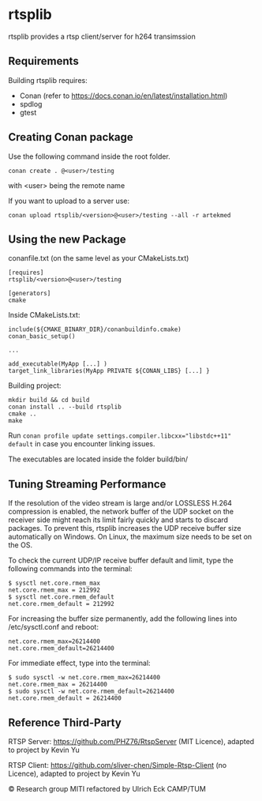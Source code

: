 # rtsplib

rtsplib provides a rtsp client/server for h264 transimssion

## Requirements

Building rtsplib requires:

- Conan (refer to https://docs.conan.io/en/latest/installation.html)
- spdlog
- gtest

## Creating Conan package

Use the following command inside the root folder.

```
conan create . @<user>/testing

```
with \<user\> being the remote name

If you want to upload to a server use:


```
conan upload rtsplib/<version>@<user>/testing --all -r artekmed

```


## Using the new Package

conanfile.txt (on the same level as your CMakeLists.txt)
```
[requires]
rtsplib/<version>@<user>/testing

[generators]
cmake
```

Inside CMakeLists.txt:
```
include(${CMAKE_BINARY_DIR}/conanbuildinfo.cmake)
conan_basic_setup()

...

add_executable(MyApp [...] )
target_link_libraries(MyApp PRIVATE ${CONAN_LIBS} [...] }

```

Building project:
```
mkdir build && cd build
conan install .. --build rtsplib
cmake ..
make

```

Run ```conan profile update settings.compiler.libcxx="libstdc++11" default``` in case you encounter linking issues.

The executables are located inside the folder build/bin/

## Tuning Streaming Performance

If the resolution of the video stream is large and/or LOSSLESS H.264 compression is enabled, the network buffer of the UDP socket on the receiver side might reach its limit fairly quickly and starts to discard packages.
To prevent this, rtsplib increases the UDP receive buffer size automatically on Windows.
On Linux, the maximum size needs to be set on the OS.

To check the current UDP/IP receive buffer default and limit, type the following commands into the terminal:

```
$ sysctl net.core.rmem_max
net.core.rmem_max = 212992
$ sysctl net.core.rmem_default
net.core.rmem_default = 212992
```

For increasing the buffer size permanently, add the following lines into /etc/sysctl.conf and reboot:

```
net.core.rmem_max=26214400
net.core.rmem_default=26214400
```

For immediate effect, type into the terminal:
```
$ sudo sysctl -w net.core.rmem_max=26214400
net.core.rmem_max = 26214400
$ sudo sysctl -w net.core.rmem_default=26214400
net.core.rmem_default = 26214400
```

## Reference Third-Party

RTSP Server:
https://github.com/PHZ76/RtspServer (MIT Licence), adapted to project by Kevin Yu

RTSP Client:
https://github.com/sliver-chen/Simple-Rtsp-Client (no Licence), adapted to project by Kevin Yu

&copy; Research group MITI
refactored by Ulrich Eck CAMP/TUM
